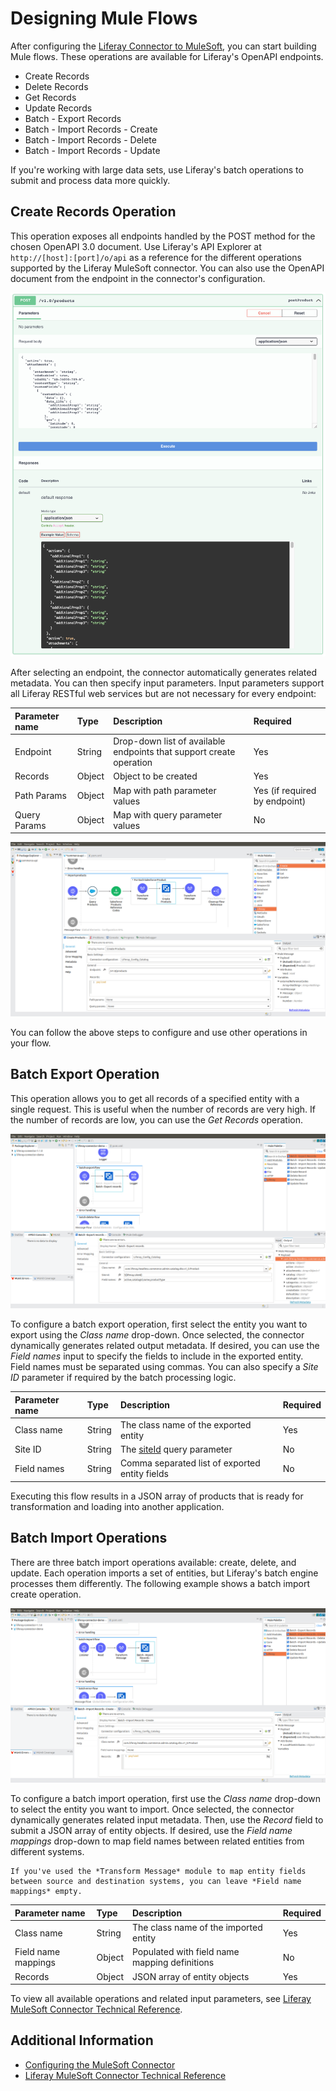 # Designing Mule Flows

After configuring the [Liferay Connector to MuleSoft](./configuring-the-mulesoft-connector.md), you can start building Mule flows. These operations are available for Liferay's OpenAPI endpoints.

* Create Records
* Delete Records
* Get Records
* Update Records
* Batch - Export Records
* Batch - Import Records - Create
* Batch - Import Records - Delete
* Batch - Import Records - Update

If you're working with large data sets, use Liferay's batch operations to submit and process data more quickly.

## Create Records Operation

This operation exposes all endpoints handled by the POST method for the chosen OpenAPI 3.0 document. Use Liferay's API Explorer at `http://[host]:[port]/o/api` as a reference for the different operations supported by the Liferay MuleSoft connector. You can also use the OpenAPI document from the endpoint in the connector's configuration.

![The products endpoint creates a new product using HTTP POST.](./designing-mule-flows/images/01.png)

After selecting an endpoint, the connector automatically generates related metadata. You can then specify input parameters. Input parameters support all Liferay RESTful web services but are not necessary for every endpoint:

| Parameter name | Type   | Description                                                         | Required                      |
| :------------- | :----- | :------------------------------------------------------------------ | :---------------------------- |
| Endpoint       | String | Drop-down list of available endpoints that support create operation | Yes                           |
| Records        | Object | Object to be created                                                | Yes                           |
| Path Params    | Object | Map with path parameter values                                      | Yes (if required by endpoint) |
| Query Params   | Object | Map with query parameter values                                     | No                            |

![Use the products endpoint in flows that import products from Salesforce to Liferay.](./designing-mule-flows/images/02.png)

You can follow the above steps to configure and use other operations in your flow.

## Batch Export Operation

This operation allows you to get all records of a specified entity with a single request. This is useful when the number of records are very high. If the number of records are low, you can use the *Get Records* operation.

![Use the Batch - Export Records operation to export multiple records.](./designing-mule-flows/images/03.png)

To configure a batch export operation, first select the entity you want to export using the *Class name* drop-down. Once selected, the connector dynamically generates related output metadata. If desired, you can use the *Field names* input to specify the fields to include in the exported entity. Field names must be separated using commas. You can also specify a *Site ID* parameter if required by the batch processing logic.

| Parameter name | Type   | Description                                                                                                                                                               | Required |
| :------------- | :----- | :------------------------------------------------------------------------------------------------------------------------------------------------------------------------ | :------- |
| Class name     | String | The class name of the exported entity                                                                                                                                     | Yes      |
| Site ID        | String | The [siteId](https://learn.liferay.com/dxp/latest/en/headless-delivery/consuming-apis/consuming-rest-services.html#identify-the-site-containing-the-data) query parameter | No       |
| Field names    | String | Comma separated list of exported entity fields                                                                                                                            | No       |

Executing this flow results in a JSON array of products that is ready for transformation and loading into another application.

## Batch Import Operations

There are three batch import operations available: create, delete, and update. Each operation imports a set of entities, but Liferay's batch engine processes them differently. The following example shows a batch import create operation.

![Use the Batch - Import Records operation to import bulk records.](./designing-mule-flows/images/04.png)

To configure a batch import operation, first use the *Class name* drop-down to select the entity you want to import. Once selected, the connector dynamically generates related input metadata. Then, use the *Record* field to submit a JSON array of entity objects. If desired, use the *Field name mappings* drop-down to map field names between related entities from different systems.

```{note}
If you've used the *Transform Message* module to map entity fields between source and destination systems, you can leave *Field name mappings* empty.
```

| Parameter name      | Type   | Description                                   | Required |
| :------------------ | :----- | :-------------------------------------------- | :------- |
| Class name          | String | The class name of the imported entity         | Yes      |
| Field name mappings | Object | Populated with field name mapping definitions | No       |
| Records             | Object | JSON array of entity objects                  | Yes      |

To view all available operations and related input parameters, see [Liferay MuleSoft Connector Technical Reference](https://github.com/liferay/liferay-etl-mulesoft/blob/master/docs/liferay-connector-tech-ref.adoc).

## Additional Information

* [Configuring the MuleSoft Connector](./configuring-the-mulesoft-connector.md)
* [Liferay MuleSoft Connector Technical Reference](https://github.com/liferay/liferay-etl-mulesoft/blob/master/docs/liferay-connector-tech-ref.adoc)
